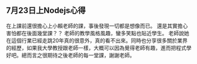## 7月23日上Nodejs心得

在上課前還很擔心上小賴老師的課，事後發現一切都是想像而已。
還是其實擔心害怕都在後面幾堂課？？
老師的教學風格風趣，蠻多笑點也貼近學生。
老師說她在這個行業已經走跳20年真的很意外，真的看不出來。同時也分享很多關於業界的經歷，如果我大學教授跟老師一樣，大概可以因為覺得老師有趣，進而把程式學好吧。總而言之很期待之後老師的每一堂課，謝謝老師。
